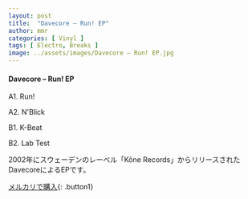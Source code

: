 ```yaml
---
layout: post
title:  "Davecore – Run! EP"
author: mmr
categories: [ Vinyl ]
tags: [ Electro, Breaks ]
image: ../assets/images/Davecore – Run! EP.jpg
---
```


#### Davecore – Run! EP

A1. Run!

A2. N'Blick

B1. K-Beat

B2. Lab Test

2002年にスウェーデンのレーベル「Kône Records」からリリースされたDavecoreによるEPです。


[メルカリで購入](https://jp.mercari.com/item/m24628076259){: .button1}

